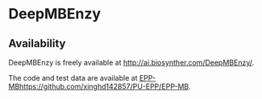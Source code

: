 # DeepMBEnzy

## Availability

DeepMBEnzy is freely available at http://ai.biosynther.com/DeepMBEnzy/.

The code and test data are available at [EPP-MB](https://github.com/xinghd142857/PU-EPP/EPP-MB)https://github.com/xinghd142857/PU-EPP/EPP-MB.
